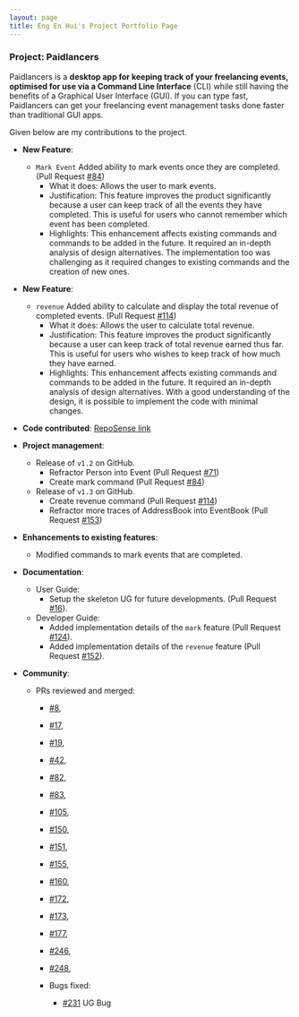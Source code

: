 ```yaml
---
layout: page
title: Eng En Hui's Project Portfolio Page
---
```


### Project: Paidlancers

Paidlancers is a **desktop app for keeping track of your freelancing events, optimised for use via a Command Line Interface** (CLI) while still having the benefits of a Graphical User Interface (GUI). If you can type fast, Paidlancers can get your freelancing event management tasks done faster than traditional GUI apps.


Given below are my contributions to the project.
* **New Feature**:
  * `Mark Event` Added ability to mark events once they are completed. (Pull Request [#84](https://github.com/AY2223S2-CS2103T-T11-3/tp/pull/84))
      * What it does: Allows the user to mark events.
      * Justification: This feature improves the product significantly because a user can keep track of all the events they have completed. This is useful for users who cannot remember which event has been completed.
      * Highlights: This enhancement affects existing commands and commands to be added in the future. It required an in-depth analysis of design alternatives. The implementation too was challenging as it required changes to existing commands and the creation of new ones.

* **New Feature**:
  * `revenue` Added ability to calculate and display the total revenue of completed events. (Pull Request [#114](https://github.com/AY2223S2-CS2103T-T11-3/tp/pull/114))
      * What it does: Allows the user to calculate total revenue.
      * Justification: This feature improves the product significantly because a user can keep track of total revenue earned thus far. This is useful for users who wishes to keep track of how much they have earned.
      * Highlights: This enhancement affects existing commands and commands to be added in the future. It required an in-depth analysis of design alternatives. With a good understanding of the design, it is possible to implement the code with minimal changes.

* **Code contributed**: [RepoSense link](https://nus-cs2103-ay2223s2.github.io/tp-dashboard/?search=engenhui1999&sort=groupTitle&sortWithin=title&timeframe=commit&mergegroup=&groupSelect=groupByRepos&breakdown=true&checkedFileTypes=docs~functional-code~test-code~other&since=2023-02-17)

* **Project management**:
  * Release of `v1.2` on GitHub.
    * Refractor Person into Event (Pull Request [#71](https://github.com/AY2223S2-CS2103T-T11-3/tp/pull/71))
    * Create mark command (Pull Request [#84](https://github.com/AY2223S2-CS2103T-T11-3/tp/pull/84))
  * Release of `v1.3` on GitHub.
    * Create revenue command (Pull Request [#114](https://github.com/AY2223S2-CS2103T-T11-3/tp/pull/114))
    * Refractor more traces of AddressBook into EventBook (Pull Request [#153](https://github.com/AY2223S2-CS2103T-T11-3/tp/pull/153))

* **Enhancements to existing features**:
  * Modified commands to mark events that are completed.

* **Documentation**:
    * User Guide:
      * Setup the skeleton UG for future developments.
      (Pull Request [#16](https://github.com/AY2223S2-CS2103T-T11-3/tp/pull/16)).
    * Developer Guide:
      * Added implementation details of the `mark` feature
      (Pull Request [#124](https://github.com/AY2223S2-CS2103T-T11-3/tp/pull/124)).
      * Added implementation details of the `revenue` feature
      (Pull Request [#152](https://github.com/AY2223S2-CS2103T-T11-3/tp/pull/152)).

* **Community**:
  * PRs reviewed and merged:
      * [#8](https://github.com/AY2223S2-CS2103T-T11-3/tp/pull/8),
      * [#17](https://github.com/AY2223S2-CS2103T-T11-3/tp/pull/17),
      * [#19](https://github.com/AY2223S2-CS2103T-T11-3/tp/pull/19),
      * [#42](https://github.com/AY2223S2-CS2103T-T11-3/tp/pull/42),
      * [#82](https://github.com/AY2223S2-CS2103T-T11-3/tp/pull/82),
      * [#83](https://github.com/AY2223S2-CS2103T-T11-3/tp/pull/83),
      * [#105](https://github.com/AY2223S2-CS2103T-T11-3/tp/pull/105),
      * [#150](https://github.com/AY2223S2-CS2103T-T11-3/tp/pull/150),
      * [#151](https://github.com/AY2223S2-CS2103T-T11-3/tp/pull/151),
      * [#155](https://github.com/AY2223S2-CS2103T-T11-3/tp/pull/155),
      * [#160](https://github.com/AY2223S2-CS2103T-T11-3/tp/pull/160),
      * [#172](https://github.com/AY2223S2-CS2103T-T11-3/tp/pull/172),
      * [#173](https://github.com/AY2223S2-CS2103T-T11-3/tp/pull/173),
      * [#177](https://github.com/AY2223S2-CS2103T-T11-3/tp/pull/177),
      * [#246](https://github.com/AY2223S2-CS2103T-T11-3/tp/pull/246),
      * [#248](https://github.com/AY2223S2-CS2103T-T11-3/tp/pull/248),

    * Bugs fixed:
      * [#231](https://github.com/AY2223S2-CS2103T-T11-3/tp/pull/231) UG Bug

